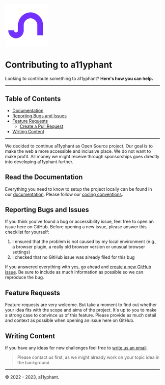 <img src="services/site/public/images/a11yphant_Logo_Signet.png" height="138">

# Contributing to a11yphant

Looking to contribute something to a11yphant? **Here's how you can help.**


<hr style="color:white; height:1.5px; width:100%;"/>

## Table of Contents

- [Documentation](DOCUMENTATION.md)
- [Reporting Bugs and Issues](#reporting-bugs-and-issues)
- [Feature Requests](#feature-requests)
    - [Create a Pull Request](#create-a-pull-request)
- [Writing Content](#writing-content)

<hr style="color:white; height:1.5px; width:100%;"/>

We decided to continue a11yphant as Open Source project. Our goal is to make the web a more accessible and inclusive place. We do not want to make profit. All money we might receive through sponsorships goes directly into developing a11yphant further.

## Read the Documentation

Everything you need to know to setup the project locally can be found in our [documentation](DOCUMENTATION.md). Please follow our [coding conventions](DOCUMENTATION.md/#coding-conventions).

## Reporting Bugs and Issues

If you think you've found a bug or accessibility issue, feel free to open an issue here on GitHub. Before opening a new issue, please answer this checklist for yourself:

1. I ensured that the problem is not caused by my local environment (e.g., a browser plugin, a really old browser version or unusual browser settings)
2. I checked that no GitHub issue was already filed for this bug

If you answered everything with yes, go ahead and [create a new GitHub issue](https://github.com/a11yphant/a11yphant/issues/new/choose). Be sure to include as much information as possible so we can reproduce the bug.

## Feature Requests

Feature requests are very welcome. But take a moment to find out whether your idea fits with the scope and aims of the project. It's up to you to make a strong case to convince us of this feature. Please provide as much detail and context as possible when opening an issue here on GitHub.

## Writing Content

If you have any ideas for new challenges feel free to [write us an email](mailto:info@a11yphant.com).

> Please contact us first, as we might already work on your topic idea in the background.


<hr style="color:white; height:1.5px; width:100%;"/>

© 2022 - 2023, a11yphant.